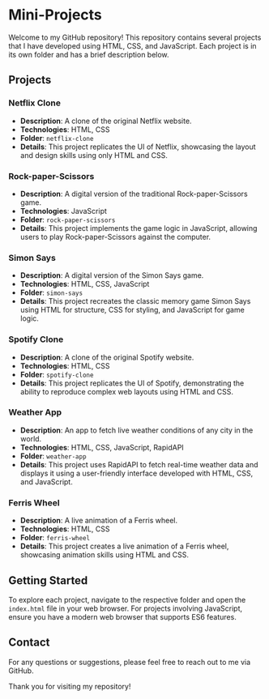 # Mini-Projects

Welcome to my GitHub repository! This repository contains several projects that I have developed using HTML, CSS, and JavaScript. Each project is in its own folder and has a brief description below.

## Projects

### Netflix Clone
- **Description**: A clone of the original Netflix website.
- **Technologies**: HTML, CSS
- **Folder**: `netflix-clone`
- **Details**: This project replicates the UI of Netflix, showcasing the layout and design skills using only HTML and CSS.

### Rock-paper-Scissors
- **Description**: A digital version of the traditional Rock-paper-Scissors game.
- **Technologies**: JavaScript
- **Folder**: `rock-paper-scissors`
- **Details**: This project implements the game logic in JavaScript, allowing users to play Rock-paper-Scissors against the computer.

### Simon Says
- **Description**: A digital version of the Simon Says game.
- **Technologies**: HTML, CSS, JavaScript
- **Folder**: `simon-says`
- **Details**: This project recreates the classic memory game Simon Says using HTML for structure, CSS for styling, and JavaScript for game logic.

### Spotify Clone
- **Description**: A clone of the original Spotify website.
- **Technologies**: HTML, CSS
- **Folder**: `spotify-clone`
- **Details**: This project replicates the UI of Spotify, demonstrating the ability to reproduce complex web layouts using HTML and CSS.

### Weather App
- **Description**: An app to fetch live weather conditions of any city in the world.
- **Technologies**: HTML, CSS, JavaScript, RapidAPI
- **Folder**: `weather-app`
- **Details**: This project uses RapidAPI to fetch real-time weather data and displays it using a user-friendly interface developed with HTML, CSS, and JavaScript.

### Ferris Wheel
- **Description**: A live animation of a Ferris wheel.
- **Technologies**: HTML, CSS
- **Folder**: `ferris-wheel`
- **Details**: This project creates a live animation of a Ferris wheel, showcasing animation skills using HTML and CSS.

## Getting Started

To explore each project, navigate to the respective folder and open the `index.html` file in your web browser. For projects involving JavaScript, ensure you have a modern web browser that supports ES6 features.

## Contact

For any questions or suggestions, please feel free to reach out to me via GitHub.

Thank you for visiting my repository!
